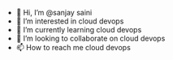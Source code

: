 - 👋 Hi, I’m @sanjay saini
- 👀 I’m interested in cloud devops
- 🌱 I’m currently learning cloud devops
- 💞️ I’m looking to collaborate on cloud devops
- 📫 How to reach me cloud devops

<!---
sanjaysaini05/sanjaysaini05 is a ✨ special ✨ repository because its `README.md` (this file) appears on your GitHub profile.
You can click the Preview link to take a look at your changes.
--->
